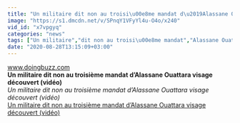 ```yaml
---
title: "Un militaire dit non au troisi\u00e8me mandat d\u2019Alassane Ouattara visage d\u00e9couvert (vid\u00e9o)"
image: "https://s1.dmcdn.net/v/SPnqY1VFyYl4u-O4o/x240"
vid_id: "x7vpgyq"
categories: "news"
tags: ["Un militaire","dit non au troisi\u00e8me mandat","Alassane Ouattara"]
date: "2020-08-28T13:15:09+03:00"
---
```

www.doingbuzz.com<br><b>Un militaire dit non au troisième mandat d’Alassane Ouattara visage découvert (vidéo)</b><br> <i>Un militaire dit non au troisième mandat d’Alassane Ouattara visage découvert (vidéo)</i><br> <u>Un militaire dit non au troisième mandat d’Alassane Ouattara visage découvert (vidéo)</u>

